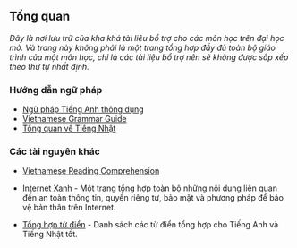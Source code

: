 ## Tổng quan

_Đây là nơi lưu trữ của kha khá tài liệu bổ trợ cho các môn học trên đại học mở. Và trang này không phải là một trang tổng hợp đầy đủ toàn bộ giáo trình của một môn học, chỉ là các tài liệu bổ trợ nên sẽ không được sắp xếp theo thứ tự nhất định._

### Hướng dẫn ngữ pháp
- [Ngữ pháp Tiếng Anh thông dụng](./huong-dan-ngoai-ngu/ngu-phap-tieng-anh.md)
- [Vietnamese Grammar Guide](./huong-dan-ngoai-ngu/vietnamese-grammar.md)
- [Tổng quan về Tiếng Nhật](./huong-dan-ngoai-ngu/tieng-nhat.md)

### Các tài nguyên khác
- [Vietnamese Reading Comprehension](./vietnamese-reading/index.md)
- [Internet Xanh](./internet-xanh/index.md) - Một trang tổng hợp toàn bộ những nội dung liên quan đến an toàn thông tin, quyền riêng tư, bảo mật và phương pháp để bảo vệ bản thân trên Internet.

- [Tổng hợp từ điển](./tai-nguyen/tu-dien.md) - Danh sách các từ điển tổng hợp cho Tiếng Anh và Tiếng Nhật tốt.